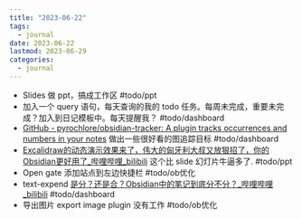 ```yaml
---
title: "2023-06-22"
tags:
  - journal
date: 2023-06-22
lastmod: 2023-06-29
categories:
  - journal
---
```



- Slides 做 ppt，搞成工作区 #todo/ppt
- 加入一个 query 语句，每天查询的我的 todo 任务。每周未完成，重要未完成？加入到日记模板中。每天提醒我？ #todo/dashboard
- [GitHub - pyrochlore/obsidian-tracker: A plugin tracks occurrences and numbers in your notes](https://github.com/pyrochlore/obsidian-tracker) 做出一些很好看的图追踪目标 #todo/dashboard
- [Excalidraw的动态演示效果来了，伟大的匈牙利大叔又放狠招了，你的Obsidian更好用了\_哔哩哔哩\_bilibili](https://www.bilibili.com/video/BV1De411A7gD/?spm_id_from=333.788&vd_source=3f8a7a9cfa796e140d94e90eb3af4c90) 这个比 slide 幻灯片牛逼多了. #todo/ppt
- Open gate 添加站点到左边快捷栏 #todo/ob优化
- text-expend  [是分？还是合？Obsidian中的笔记到底分不分？\_哔哩哔哩\_bilibili](https://www.bilibili.com/video/BV1eh4y147JC/?spm_id_from=333.788&vd_source=3f8a7a9cfa796e140d94e90eb3af4c90) #todo/dashboard  
- 导出图片 export image plugin 没有工作 #todo/ob优化
